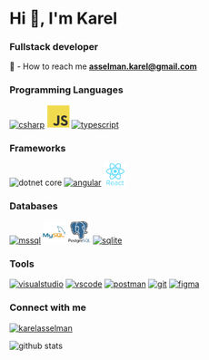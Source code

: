 <h1>Hi 👋, I'm Karel</h1>
<h3>Fullstack developer</h3>

📧 - How to reach me **asselman.karel@gmail.com**

<h3 align="left">Programming Languages</h3>
<p align="left">
  <a href="https://docs.microsoft.com/en-us/dotnet/csharp/"><img src="https://cdn.jsdelivr.net/gh/devicons/devicon/icons/csharp/csharp-original.svg" alt="csharp" width="40" height="40" /></a>
  <a href="https://developer.mozilla.org/en-US/docs/Web/JavaScript" target="_blank"><img src="https://raw.githubusercontent.com/devicons/devicon/master/icons/javascript/javascript-original.svg" alt="javascript" width="40" height="40"/></a>
  <a href="https://www.typescriptlang.org/t" target="_blank"><img src="https://www.vectorlogo.zone/logos/typescriptlang/typescriptlang-icon.svg" alt="typescript" width="40" height="40"/></a>
</p>
  
<h3 align="left">Frameworks</h3>
<p align="left">
  <a><img src="https://cdn.jsdelivr.net/gh/devicons/devicon/icons/dotnetcore/dotnetcore-original.svg" alt="dotnet core" width="40" height="40" /></a>  
  <a href="https://angular.io/" target="_blank"><img src="https://www.vectorlogo.zone/logos/angular/angular-icon.svg" alt="angular" width="40" height="40"/></a>
  <a href="https://reactjs.org/" target="_blank"><img src="https://raw.githubusercontent.com/devicons/devicon/master/icons/react/react-original-wordmark.svg" alt="react" width="40" height="40"/></a>  
</p>

<h3 align="left">Databases</h3>
<p align="left">
  <a href="https://www.microsoft.com/en-us/sql-server/" target="_blank"><img src="https://cdn.jsdelivr.net/gh/devicons/devicon/icons/microsoftsqlserver/microsoftsqlserver-plain.svg" alt="mssql" width="40" height="40"/></a>
  <a href="https://www.mysql.com/" target="_blank"><img src="https://raw.githubusercontent.com/devicons/devicon/master/icons/mysql/mysql-original-wordmark.svg" alt="mysql" width="40" height="40"/></a>
  <a href="https://www.postgresql.org" target="_blank"><img src="https://raw.githubusercontent.com/devicons/devicon/master/icons/postgresql/postgresql-original-wordmark.svg" alt="postgresql" width="40" height="40"/></a>
  <a href="https://www.sqlite.org/" target="_blank"><img src="https://www.vectorlogo.zone/logos/sqlite/sqlite-icon.svg" alt="sqlite" width="40" height="40"/></a>
</p>

<h3 align="left">Tools</h3>
<p align="left">
  <a href="https://visualstudio.microsoft.com/" target="_blank"><img src="https://cdn.jsdelivr.net/gh/devicons/devicon/icons/visualstudio/visualstudio-plain.svg" alt="visualstudio" width="40" height="40"/></a>
  <a href="https://code.visualstudio.com/" target="_blank"><img src="https://www.vectorlogo.zone/logos/visualstudio_code/visualstudio_code-icon.svg" alt="vscode" width="40" height="40"/></a>
  <a href="https://postman.com" target="_blank"><img src="https://www.vectorlogo.zone/logos/getpostman/getpostman-icon.svg" alt="postman" width="40" height="40"/></a>
  <a href="https://git-scm.com/" target="_blank"><img src="https://www.vectorlogo.zone/logos/git-scm/git-scm-icon.svg" alt="git" width="40" height="40"/></a>  
  <a href="https://www.figma.com/" target="_blank"><img src="https://www.vectorlogo.zone/logos/figma/figma-icon.svg" alt="figma" width="40" height="40"/></a>

</p>

<h3 align="left">Connect with me</h3>
<p align="left">
  <a href="https://www.linkedin.com/in/karelasselman/" target="_blank"><img align="center" src="https://www.vectorlogo.zone/logos/linkedin/linkedin-icon.svg" alt="karelasselman" height="30" width="40"/></a>
</p>

![github stats](https://github-readme-stats.vercel.app/api?username=asselmankarel)
